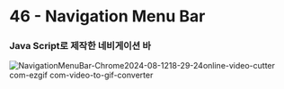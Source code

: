 <h1>46 - Navigation Menu Bar</h1>

<h3>Java Script로 제작한 네비게이션 바</h3>

<p></p>

![NavigationMenuBar-Chrome2024-08-1218-29-24online-video-cutter com-ezgif com-video-to-gif-converter](https://github.com/user-attachments/assets/40b0ddaf-9959-4b13-b827-04bcb4e71544)
